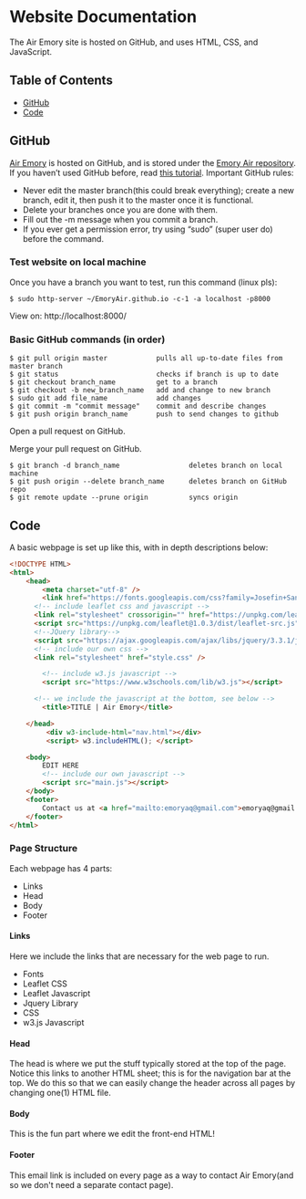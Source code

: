 # Website Documentation
The Air Emory site is hosted on GitHub, and uses HTML, CSS, and JavaScript.

## Table of Contents

* [GitHub](#github)
* [Code](#code)

## GitHub
[Air Emory](www.airemory.com) is hosted on GitHub, and is stored under the [Emory Air repository](https://github.com/EmoryAir/EmoryAir.github.io). If you haven’t used GitHub before, read [this tutorial](https://guides.github.com/activities/hello-world/). Important GitHub rules:
* Never edit the master branch(this could break everything); create a new branch, edit it, then push it to the master once it is functional.
* Delete your branches once you are done with them.
* Fill out the -m message when you commit a branch.
* If you ever get a permission error, try using “sudo” (super user do) before the command.

### Test website on local machine
Once you have a branch you want to test, run this command (linux pls):

```terminal
$ sudo http-server ~/EmoryAir.github.io -c-1 -a localhost -p8000
```

View on: http://localhost:8000/

### Basic GitHub commands (in order)

```terminal
$ git pull origin master            pulls all up-to-date files from master branch
$ git status                        checks if branch is up to date
$ git checkout branch_name          get to a branch
$ git checkout -b new_branch_name   add and change to new branch
$ sudo git add file_name            add changes
$ git commit -m "commit message"    commit and describe changes
$ git push origin branch_name       push to send changes to github
```

Open a pull request on GitHub.

Merge your pull request on GitHub.

```terminal
$ git branch -d branch_name                 deletes branch on local machine
$ git push origin --delete branch_name      deletes branch on GitHub repo
$ git remote update --prune origin          syncs origin
```

## Code

A basic webpage is set up like this, with in depth descriptions below:

```html
<!DOCTYPE HTML>
<html>
    <head>
        <meta charset="utf-8" />
        <link href="https://fonts.googleapis.com/css?family=Josefin+Sans:300|Open+Sans:300" rel="stylesheet">
	  <!-- include leaflet css and javascript -->
	  <link rel="stylesheet" crossorigin="" href="https://unpkg.com/leaflet@1.0.3/dist/leaflet.css" />
	  <script src="https://unpkg.com/leaflet@1.0.3/dist/leaflet-src.js"></script>
	  <!--JQuery library-->
	  <script src="https://ajax.googleapis.com/ajax/libs/jquery/3.3.1/jquery.min.js"></script>
	  <!-- include our own css -->
	  <link rel="stylesheet" href="style.css" />

        <!-- include w3.js javascript -->
        <script src="https://www.w3schools.com/lib/w3.js"></script>

	  <!-- we include the javascript at the bottom, see below -->
        <title>TITLE | Air Emory</title>

    </head>
         <div w3-include-html="nav.html"></div>
         <script> w3.includeHTML(); </script>

	<body>
		EDIT HERE
		<!-- include our own javascript -->
		<script src="main.js"></script>
	</body>
    <footer>
        Contact us at <a href="mailto:emoryaq@gmail.com">emoryaq@gmail.com</a>
    </footer>
</html>
```

### Page Structure

Each webpage has 4 parts:
* Links
* Head
* Body
* Footer

#### Links

Here we include the links that are necessary for the web page to run.
* Fonts
* Leaflet CSS
* Leaflet Javascript
* Jquery Library
* CSS
* w3.js Javascript

#### Head

The head is where we put the stuff typically stored at the top of the page. Notice this links to another HTML sheet; this is for the navigation bar at the top. We do this so that we can easily change the header across all pages by changing one(1) HTML file.

#### Body

This is the fun part where we edit the front-end HTML!

#### Footer

This email link is included on every page as a way to contact Air Emory(and so we don't need a separate contact page).
